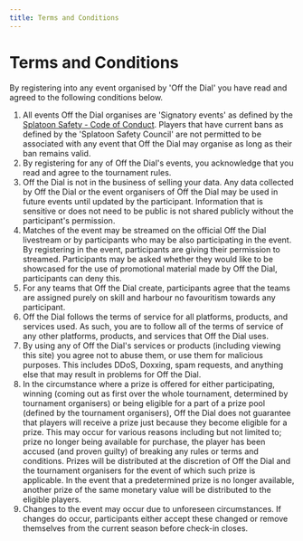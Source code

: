 ```yaml
---
title: Terms and Conditions
---
```


# Terms and Conditions
By registering into any event organised by 'Off the Dial' you have read and agreed to the following conditions below.

1. All events Off the Dial organises are 'Signatory events' as defined by the [Splatoon Safety - Code of Conduct](https://docs.google.com/document/d/1-6qlRDNnNSId2U1vve1x9CisJKybtFka69TURVW8qqA/edit?usp=sharing). Players that have current bans as defined by the 'Splatoon Safety Council' are not permitted to be associated with any event that Off the Dial may organise as long as their ban remains valid.
1. By registering for any of Off the Dial's events, you acknowledge that you read and agree to the tournament rules.
1. Off the Dial is not in the business of selling your data. Any data collected by Off the Dial or the event organisers of Off the Dial may be used in future events until updated by the participant. Information that is sensitive or does not need to be public is not shared publicly without the participant's permission.
1. Matches of the event may be streamed on the official Off the Dial livestream or by participants who may be also participating in the event. By registering in the event, participants are giving their permission to streamed. Participants may be asked whether they would like to be showcased for the use of promotional material made by Off the Dial, participants can deny this.
1. For any teams that Off the Dial create, participants agree that the teams are assigned purely on skill and harbour no favouritism towards any participant.
1. Off the Dial follows the terms of service for all platforms, products, and services used. As such, you are to follow all of the terms of service of any other platforms, products, and services that Off the Dial uses.
1. By using any of Off the Dial's services or products (including viewing this site) you agree not to abuse them, or use them for malicious purposes. This includes DDoS, Doxxing, spam requests, and anything else that may result in problems for Off the Dial.
1. In the circumstance where a prize is offered for either participating, winning (coming out as first over the whole tournament, determined by tournament organisers) or being eligible for a part of a prize pool (defined by the tournament organisers), Off the Dial does not guarantee that players will receive a prize just because they become eligible for a prize. This may occur for various reasons including but not limited to; prize no longer being available for purchase, the player has been accused (and proven guilty) of breaking any rules or terms and conditions. Prizes will be distributed at the discretion of Off the Dial and the tournament organisers for the event of which such prize is applicable. In the event that a predetermined prize is no longer available, another prize of the same monetary value will be distributed to the eligible players.
1. Changes to the event may occur due to unforeseen circumstances. If changes do occur, participants either accept these changed or remove themselves from the current season before check-in closes.
